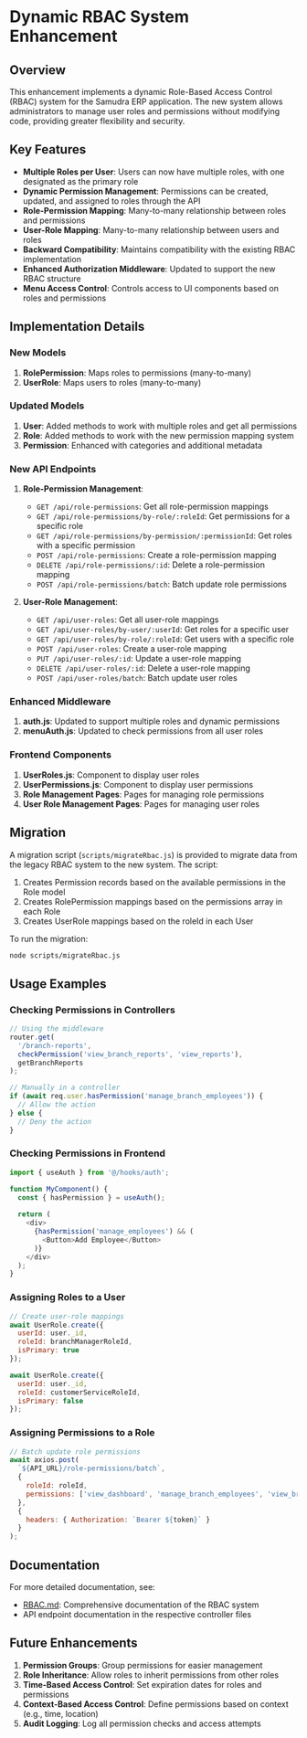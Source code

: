# Dynamic RBAC System Enhancement

## Overview

This enhancement implements a dynamic Role-Based Access Control (RBAC) system for the Samudra ERP application. The new system allows administrators to manage user roles and permissions without modifying code, providing greater flexibility and security.

## Key Features

- **Multiple Roles per User**: Users can now have multiple roles, with one designated as the primary role
- **Dynamic Permission Management**: Permissions can be created, updated, and assigned to roles through the API
- **Role-Permission Mapping**: Many-to-many relationship between roles and permissions
- **User-Role Mapping**: Many-to-many relationship between users and roles
- **Backward Compatibility**: Maintains compatibility with the existing RBAC implementation
- **Enhanced Authorization Middleware**: Updated to support the new RBAC structure
- **Menu Access Control**: Controls access to UI components based on roles and permissions

## Implementation Details

### New Models

1. **RolePermission**: Maps roles to permissions (many-to-many)
2. **UserRole**: Maps users to roles (many-to-many)

### Updated Models

1. **User**: Added methods to work with multiple roles and get all permissions
2. **Role**: Added methods to work with the new permission mapping system
3. **Permission**: Enhanced with categories and additional metadata

### New API Endpoints

1. **Role-Permission Management**:
   - `GET /api/role-permissions`: Get all role-permission mappings
   - `GET /api/role-permissions/by-role/:roleId`: Get permissions for a specific role
   - `GET /api/role-permissions/by-permission/:permissionId`: Get roles with a specific permission
   - `POST /api/role-permissions`: Create a role-permission mapping
   - `DELETE /api/role-permissions/:id`: Delete a role-permission mapping
   - `POST /api/role-permissions/batch`: Batch update role permissions

2. **User-Role Management**:
   - `GET /api/user-roles`: Get all user-role mappings
   - `GET /api/user-roles/by-user/:userId`: Get roles for a specific user
   - `GET /api/user-roles/by-role/:roleId`: Get users with a specific role
   - `POST /api/user-roles`: Create a user-role mapping
   - `PUT /api/user-roles/:id`: Update a user-role mapping
   - `DELETE /api/user-roles/:id`: Delete a user-role mapping
   - `POST /api/user-roles/batch`: Batch update user roles

### Enhanced Middleware

1. **auth.js**: Updated to support multiple roles and dynamic permissions
2. **menuAuth.js**: Updated to check permissions from all user roles

### Frontend Components

1. **UserRoles.js**: Component to display user roles
2. **UserPermissions.js**: Component to display user permissions
3. **Role Management Pages**: Pages for managing role permissions
4. **User Role Management Pages**: Pages for managing user roles

## Migration

A migration script (`scripts/migrateRbac.js`) is provided to migrate data from the legacy RBAC system to the new system. The script:

1. Creates Permission records based on the available permissions in the Role model
2. Creates RolePermission mappings based on the permissions array in each Role
3. Creates UserRole mappings based on the roleId in each User

To run the migration:

```bash
node scripts/migrateRbac.js
```

## Usage Examples

### Checking Permissions in Controllers

```javascript
// Using the middleware
router.get(
  '/branch-reports',
  checkPermission('view_branch_reports', 'view_reports'),
  getBranchReports
);

// Manually in a controller
if (await req.user.hasPermission('manage_branch_employees')) {
  // Allow the action
} else {
  // Deny the action
}
```

### Checking Permissions in Frontend

```javascript
import { useAuth } from '@/hooks/auth';

function MyComponent() {
  const { hasPermission } = useAuth();
  
  return (
    <div>
      {hasPermission('manage_employees') && (
        <Button>Add Employee</Button>
      )}
    </div>
  );
}
```

### Assigning Roles to a User

```javascript
// Create user-role mappings
await UserRole.create({
  userId: user._id,
  roleId: branchManagerRoleId,
  isPrimary: true
});

await UserRole.create({
  userId: user._id,
  roleId: customerServiceRoleId,
  isPrimary: false
});
```

### Assigning Permissions to a Role

```javascript
// Batch update role permissions
await axios.post(
  `${API_URL}/role-permissions/batch`,
  {
    roleId: roleId,
    permissions: ['view_dashboard', 'manage_branch_employees', 'view_branch_customers']
  },
  {
    headers: { Authorization: `Bearer ${token}` }
  }
);
```

## Documentation

For more detailed documentation, see:

- [RBAC.md](./docs/RBAC.md): Comprehensive documentation of the RBAC system
- API endpoint documentation in the respective controller files

## Future Enhancements

1. **Permission Groups**: Group permissions for easier management
2. **Role Inheritance**: Allow roles to inherit permissions from other roles
3. **Time-Based Access Control**: Set expiration dates for roles and permissions
4. **Context-Based Access Control**: Define permissions based on context (e.g., time, location)
5. **Audit Logging**: Log all permission checks and access attempts